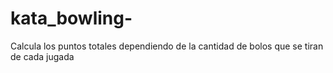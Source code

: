 # kata_bowling-
Calcula los puntos totales dependiendo de la cantidad de bolos que se tiran de cada jugada

